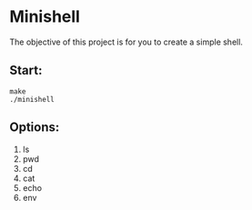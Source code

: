 # Minishell
The objective of this project is for you to create a simple shell.
## Start:
~~~
make
./minishell
~~~
## Options:
1) ls
2) pwd
3) cd
4) cat
5) echo
6) env
